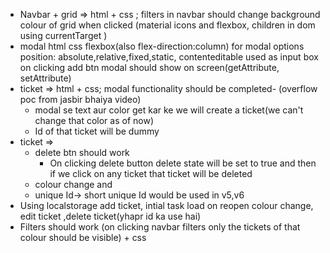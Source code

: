* Navbar + grid => html + css ; filters in navbar should change background colour of grid when clicked (material icons and flexbox, children in dom using currentTarget )
* modal html css 
    flexbox(also flex-direction:column) for modal options  
    position: absolute,relative,fixed,static, 
    contenteditable used as input box 
    on clicking add btn modal should show on screen(getAttribute, setAttribute)
* ticket => html + css; modal functionality should be completed- (overflow poc from jasbir bhaiya video)
  - modal se text aur color get kar ke we will create a ticket(we can't change that color as of now)
  - Id of that ticket will be dummy
* ticket =>  
  - delete btn should work
    - On clicking delete button delete state will be set to true and then if we click on any ticket that ticket will be deleted
  - colour change and
  - unique Id-> short unique Id would be used in v5,v6
* Using localstorage 
        add ticket, intial task load on reopen
        colour change, edit ticket ,delete ticket(yhapr id ka use hai)
* Filters should work (on clicking navbar filters only the tickets of that colour should be visible) + css



